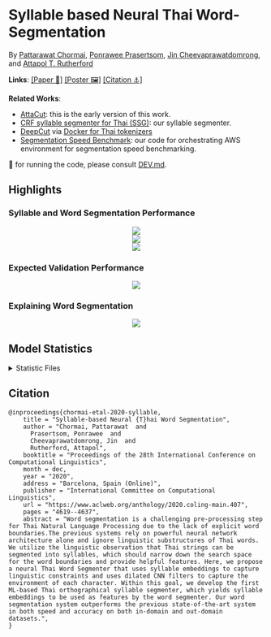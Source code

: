 # Syllable based Neural Thai Word-Segmentation

By [Pattarawat Chormai](https://pat.chormai.org), [Ponrawee Prasertsom](https://ponraw.ee), [Jin Cheevaprawatdomrong](tbd), and [Attapol  T. Rutherford](https://attapol.github.io)

**Links**: [[Paper 📑]][paper] [[Poster 🖼]][poster] [[Citation  ⚓️️]](#Citation)

**Related Works**:
- [AttaCut](https://pythainlp.github.io/attacut/): this is the early version of this work.
- [CRF syllable segmenter for Thai (SSG)](https://github.com/ponrawee/ssg): our syllable segmenter.
- [DeepCut](https://github.com/rkcosmos/deepcut) via [Docker for Thai tokenizers](https://github.com/PyThaiNLP/docker-thai-tokenizers)
- [Segmentation Speed Benchmark](https://github.com/heytitle/segmentation-speed-benchmark): our code for orchestrating AWS environment for segmentation speed benchmarking.

🚧 for running the code, please consult [DEV.md](DEV.md).

## Highlights

### Syllable and Word Segmentation Performance
<div align="center">
    <img src="https://i.imgur.com/oKj7w5a.png"/>
</div>

<div align="center">
    <img src="https://i.imgur.com/Y7hV50I.png"/>
</div>

<div align="center">
    <img src="https://i.imgur.com/LiDvDPg.png"/>
</div>

### Expected Validation Performance

<div align="center">
    <img src="https://i.imgur.com/3CbEGUW.png"/>
</div>

### Explaining Word Segmentation

<div align="center">
    <img src="https://i.imgur.com/eSxZfy4.png"/>
</div>


## Model Statistics

<details>
    <summary>Statistic Files</summary>

| Model  | Statistics File  |  
|---|---|
| BiLSTM(CH)-BI  |  [seq_ch_lstm_bi.yaml-2020-06-04--09-17.20.csv](./stats/seq_ch_lstm_bi.yaml-2020-06-04--09-17.20.csv)  |
| BiLSTM(CH-SY)-BI  | [seq_sy_ch_lstm_bi.yaml-2020-06-03--20-26.20.csv](./stats/seq_sy_ch_lstm_bi.yaml-2020-06-03--20-26.20.csv)  |
| BiLSTM(SY)-SchemeBI  | [seq_sy_lstm_bi.yaml-2020-06-03--23-35.20.csv](./stats/seq_sy_lstm_bi.yaml-2020-06-03--23-35.20.csv)  |
| BiLSTM(SY)-SchemeA  | [seq_sy_lstm_scheme_a.yaml-2020-06-03--23-35.20.csv](./stats/seq_sy_lstm_scheme_a.yaml-2020-06-03--23-35.20.csv)  |
| BiLSTM(SY)-SchemeB |  [seq_sy_lstm_scheme_b.yaml-2020-06-03--23-35.20.csv](./stats/seq_sy_lstm_scheme_b.yaml-2020-06-03--23-35.20.csv) |
| BiLSTM-CRF(SY)-BI  | [seq_sy_lstm_bi_crf.yaml-2020-06-03--18-10.20.csv](./stats/seq_sy_lstm_bi_crf.yaml-2020-06-03--18-10.20.csv)  |
| BiLSTM-CRF(SY)-SchemeA  | [seq_sy_lstm_crf_scheme_a.yaml-2020-06-03--23-34.20.csv](./stats/seq_sy_lstm_crf_scheme_a.yaml-2020-06-03--23-34.20.csv)  |
| BiLSTM-CRF(SY)-SchemeB  | [seq_sy_lstm_crf_scheme_b.yaml-2020-06-03--23-35.20.csv](./stats/seq_sy_lstm_crf_scheme_b.yaml-2020-06-03--23-35.20.csv)  |
| ID-CNN(CH)-BI  | [seq_ch_conv_3lv.yaml-2020-06-03--12-11.20.csv](./stats/seq_ch_conv_3lv.yaml-2020-06-03--12-11.20.csv)  |
| ID-CNN(CH-SY)-BI  | [seq_sy_ch_conv_3lv.yaml-2020-06-02--23-23.20.csv](./stats/seq_sy_ch_conv_3lv.yaml-2020-06-02--23-23.20.csv)  |
| ID-CNN(SY)-BI  | [seq_sy_conv_3lv.yaml-2020-06-02--08-19.20.csv](./stats/seq_sy_conv_3lv.yaml-2020-06-02--08-19.20.csv)  |
| ID-CNN(SY)-SchemeA  | [seq_sy_conv_3lv_scheme_a.yaml-2020-06-02--10-49.20.csv](./stats/seq_sy_conv_3lv_scheme_a.yaml-2020-06-02--10-49.20.csv)  |
| ID-CNN(SY)-SchemeB  | [seq_sy_conv_3lv_scheme_b.yaml-2020-06-02--10-49.20.csv](./stats/seq_sy_conv_3lv_scheme_b.yaml-2020-06-02--10-49.20.csv)  |
| ID-CNN-CRF(SY)-BI  | [seq_sy_conv_3lv_crf_bi.yaml-2020-06-01--11-40.20.csv](stats/seq_sy_conv_3lv_crf_bi.yaml-2020-06-01--11-40.20.csv)  |
| ID-CNN-CRF(SY)-SchemeA  | [seq_sy_conv_3lv_crf_scheme_a.yaml-2020-06-01--11-39.20.csv](./stats/seq_sy_conv_3lv_crf_scheme_a.yaml-2020-06-01--11-39.20.csv)  |
| ID-CNN-CRF(SY)-SchemeB  | [seq_sy_conv_3lv_crf_scheme_b.yaml-2020-06-01--11-39.20.csv](./stats/seq_sy_conv_3lv_crf_scheme_b.yaml-2020-06-01--11-39.20.csv)  |

</details>


## Citation
```
@inproceedings{chormai-etal-2020-syllable,
    title = "Syllable-based Neural {T}hai Word Segmentation",
    author = "Chormai, Pattarawat  and
      Prasertsom, Ponrawee  and
      Cheevaprawatdomrong, Jin  and
      Rutherford, Attapol",
    booktitle = "Proceedings of the 28th International Conference on Computational Linguistics",
    month = dec,
    year = "2020",
    address = "Barcelona, Spain (Online)",
    publisher = "International Committee on Computational Linguistics",
    url = "https://www.aclweb.org/anthology/2020.coling-main.407",
    pages = "4619--4637",
    abstract = "Word segmentation is a challenging pre-processing step for Thai Natural Language Processing due to the lack of explicit word boundaries.The previous systems rely on powerful neural network architecture alone and ignore linguistic substructures of Thai words. We utilize the linguistic observation that Thai strings can be segmented into syllables, which should narrow down the search space for the word boundaries and provide helpful features. Here, we propose a neural Thai Word Segmenter that uses syllable embeddings to capture linguistic constraints and uses dilated CNN filters to capture the environment of each character. Within this goal, we develop the first ML-based Thai orthographical syllable segmenter, which yields syllable embeddings to be used as features by the word segmenter. Our word segmentation system outperforms the previous state-of-the-art system in both speed and accuracy on both in-domain and out-domain datasets.",
}
```

[paper]: https://www.aclweb.org/anthology/2020.coling-main.407.pdf
[presentation_en]: tbd
[presentation_th]: th
[poster]: https://drive.google.com/file/d/1sV8xPgdj0tMaWhHcCs4vANYWBCygPTvO/view?usp=sharing
